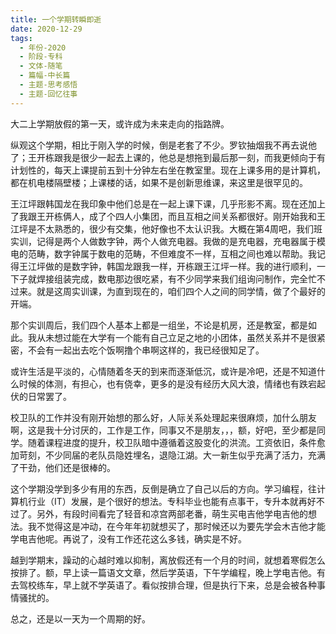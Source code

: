 ```yaml
---
title: 一个学期转瞬即逝
date: 2020-12-29
tags:
  - 年份-2020
  - 阶段-专科
  - 文体-随笔
  - 篇幅-中长篇
  - 主题-思考感悟
  - 主题-回忆往事
---
```


大二上学期放假的第一天，或许成为未来走向的指路牌。

纵观这个学期，相比于刚入学的时候，倒是老套了不少。罗钦抽烟我不再去说他了；王开栋跟我是很少一起去上课的，他总是想拖到最后那一刻，而我更倾向于有计划性的，每天上课提前五到十分钟左右坐在教室里。现在上课多用的是计算机，都在机电楼隔壁楼；上课楼的话，如果不是创新思维课，来这里是很罕见的。

王江坪跟韩国龙在我印象中他们总是在一起上课下课，几乎形影不离。现在还加上了我跟王开栋俩人，成了个四人小集团，而且互相之间关系都很好。刚开始我和王江坪是不太熟悉的，很少有交集，他好像也不太认识我。大概在第4周吧，我们班实训，记得是两个人做数字钟，两个人做充电器。我做的是充电器，充电器属于模电的范畴，数字钟属于数电的范畴，不但难度不一样，互相之间也难以帮助。我记得王江坪做的是数字钟，韩国龙跟我一样，开栋跟王江坪一样。我的进行顺利，一下子就焊接组装完成，数电那边很吃紧，有不少同学来我们组询问制作，完全忙不过来。就是这周实训课，为直到现在的，咱们四个人之间的同学情，做了个最好的开端。

那个实训周后，我们四个人基本上都是一组坐，不论是机房，还是教室，都是如此。我从未想过能在大学有一个能有自己立足之地的小团体，虽然关系并不是很紧密，不会有一起出去吃个饭啊撸个串啊这样的，我已经很知足了。

或许生活是平淡的，心情随着冬天的到来而逐渐低沉，或许是冷吧，还是不知道什么时候的体测，有担心，也有侥幸，更多的是没有经历大风大浪，情绪也有跌宕起伏的日常罢了。

校卫队的工作并没有刚开始想的那么好，人际关系处理起来很麻烦，加什么朋友啊，这是我十分讨厌的，工作是工作，同事又不是朋友，，，额，好吧，至少都是同学。随着课程进度的提升，校卫队暗中遵循着这股变化的洪流。工资依旧，条件愈加苛刻，不少同届的老队员隐姓埋名，退隐江湖。大一新生似乎充满了活力，充满了干劲，他们还是很棒的。

这个学期没学到多少有用的东西，反倒是确立了自己以后的方向。学习编程，往计算机行业（IT）发展，是个很好的想法。专科毕业也能有点事干，专升本就再好不过了。另外，有段时间看完了轻音和凉宫两部老番，萌生买电吉他学电吉他的想法。我不觉得这是冲动，在今年年初就想买了，那时候还以为要先学会木吉他才能学电吉他呢。再说了，没有工作还花这么多钱，确实是不好。

越到学期末，躁动的心越时难以抑制，离放假还有一个月的时间，就想着寒假怎么按排了。额，早上读一篇语文文章，然后学英语，下午学编程，晚上学电吉他。有去驾校练车，早上就不学英语了。看似按排合理，但是执行下来，总是会被各种事情骚扰的。

总之，还是以一天为一个周期的好。
